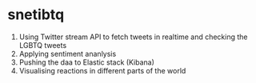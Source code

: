 # snetibtq
1) Using Twitter stream API to fetch tweets in realtime and checking the LGBTQ tweets
2) Applying sentiment ananlysis 
3) Pushing the daa to Elastic stack (Kibana)
4) Visualising reactions in different parts of the world
